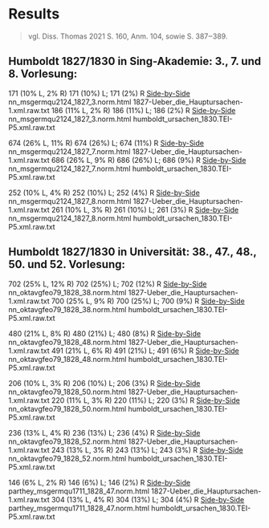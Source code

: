 # Results

> vgl. Diss. Thomas 2021 S. 160, Anm. 104, sowie S. 387‒389. 

## Humboldt 1827/1830 in Sing-Akademie: 3., 7. und 8. Vorlesung:

171 (10% L, 2% R)	171 (10%) L; 171 (2%) R	[Side-by-Side](SBS.1827-Ueb.nn_msger.10.html)	nn_msgermqu2124_1827_3.norm.html	1827-Ueber_die_Hauptursachen-1.xml.raw.txt
186 (11% L, 2% R)	186 (11%) L; 186 (2%) R	[Side-by-Side](SBS.humboldt.nn_msger.11.html)	nn_msgermqu2124_1827_3.norm.html	humboldt_ursachen_1830.TEI-P5.xml.raw.txt

674 (26% L, 11% R)	674 (26%) L; 674 (11%) R	[Side-by-Side](SBS.1827-Ueb.nn_msger.12.html)	nn_msgermqu2124_1827_7.norm.html	1827-Ueber_die_Hauptursachen-1.xml.raw.txt
686 (26% L, 9% R)	686 (26%) L; 686 (9%) R	[Side-by-Side](SBS.humboldt.nn_msger.13.html)	nn_msgermqu2124_1827_7.norm.html	humboldt_ursachen_1830.TEI-P5.xml.raw.txt

252 (10% L, 4% R)	252 (10%) L; 252 (4%) R	[Side-by-Side](SBS.1827-Ueb.nn_msger.14.html)	nn_msgermqu2124_1827_8.norm.html	1827-Ueber_die_Hauptursachen-1.xml.raw.txt
261 (10% L, 3% R)	261 (10%) L; 261 (3%) R	[Side-by-Side](SBS.humboldt.nn_msger.15.html)	nn_msgermqu2124_1827_8.norm.html	humboldt_ursachen_1830.TEI-P5.xml.raw.txt

## Humboldt 1827/1830 in Universität: 38., 47., 48., 50. und 52. Vorlesung:

702 (25% L, 12% R)	702 (25%) L; 702 (12%) R	[Side-by-Side](SBS.1827-Ueb.nn_oktav.209.html)	nn_oktavgfeo79_1828_38.norm.html	1827-Ueber_die_Hauptursachen-1.xml.raw.txt
700 (25% L, 9% R)	700 (25%) L; 700 (9%) R	[Side-by-Side](SBS.humboldt.nn_oktav.210.html)	nn_oktavgfeo79_1828_38.norm.html	humboldt_ursachen_1830.TEI-P5.xml.raw.txt

480 (21% L, 8% R)	480 (21%) L; 480 (8%) R	[Side-by-Side](SBS.1827-Ueb.nn_oktav.260.html)	nn_oktavgfeo79_1828_48.norm.html	1827-Ueber_die_Hauptursachen-1.xml.raw.txt
491 (21% L, 6% R)	491 (21%) L; 491 (6%) R	[Side-by-Side](SBS.humboldt.nn_oktav.261.html)	nn_oktavgfeo79_1828_48.norm.html	humboldt_ursachen_1830.TEI-P5.xml.raw.txt

206 (10% L, 3% R)	206 (10%) L; 206 (3%) R	[Side-by-Side](SBS.1827-Ueb.nn_oktav.270.html)	nn_oktavgfeo79_1828_50.norm.html	1827-Ueber_die_Hauptursachen-1.xml.raw.txt
220 (11% L, 3% R)	220 (11%) L; 220 (3%) R	[Side-by-Side](SBS.humboldt.nn_oktav.271.html)	nn_oktavgfeo79_1828_50.norm.html	humboldt_ursachen_1830.TEI-P5.xml.raw.txt

236 (13% L, 4% R)	236 (13%) L; 236 (4%) R	[Side-by-Side](SBS.1827-Ueb.nn_oktav.286.html)	nn_oktavgfeo79_1828_52.norm.html	1827-Ueber_die_Hauptursachen-1.xml.raw.txt
243 (13% L, 3% R)	243 (13%) L; 243 (3%) R	[Side-by-Side](SBS.humboldt.nn_oktav.287.html)	nn_oktavgfeo79_1828_52.norm.html	humboldt_ursachen_1830.TEI-P5.xml.raw.txt

146 (6% L, 2% R)	146 (6%) L; 146 (2%) R	[Side-by-Side](SBS.1827-Ueb.parthey_.503.html)	parthey_msgermqu1711_1828_47.norm.html	1827-Ueber_die_Hauptursachen-1.xml.raw.txt
304 (13% L, 4% R)	304 (13%) L; 304 (4%) R	[Side-by-Side](SBS.humboldt.parthey_.504.html)	parthey_msgermqu1711_1828_47.norm.html	humboldt_ursachen_1830.TEI-P5.xml.raw.txt
